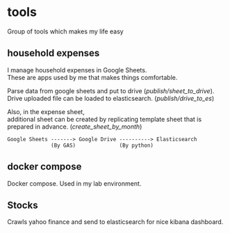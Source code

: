 # tools
Group of tools which makes my life easy

## household expenses
I manage household expenses in Google Sheets.   
These are apps used by me that makes things comfortable.

Parse data from google sheets and put to drive (_publish/sheet_to_drive_).  
Drive uploaded file can be loaded to elasticsearch. (_publish/drive_to_es_)

Also, in the expense sheet,   
additional sheet can be created by replicating template sheet that is prepared in advance.
(_create_sheet_by_month_)

```
Google Sheets -------> Google Drive ----------> Elasticsearch
              (By GAS)              (By python)
```

## docker compose
Docker compose. Used in my lab environment.

## Stocks
Crawls yahoo finance and send to elasticsearch for nice kibana dashboard.